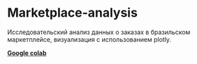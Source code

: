 # Marketplace-analysis

Исследовательский анализ данных о заказах в бразильском маркетплейсе, визуализация с использованием plotly.

[**Google colab**](https://colab.research.google.com/drive/1FRGWhpwRmOtb7QXsK7xfgJU9ZfOWq0yg?usp=sharing)
